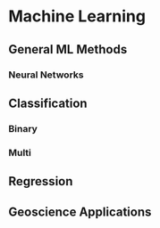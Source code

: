 <!-- toc -->
# Machine Learning
## General ML Methods
### Neural Networks
## Classification
### Binary
### Multi
## Regression
## Geoscience Applications
